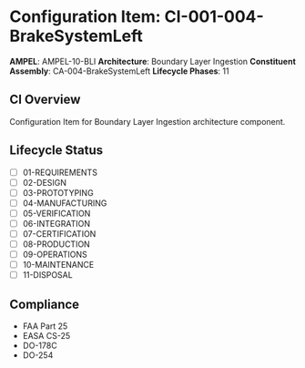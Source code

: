 # Configuration Item: CI-001-004-BrakeSystemLeft

**AMPEL**: AMPEL-10-BLI
**Architecture**: Boundary Layer Ingestion
**Constituent Assembly**: CA-004-BrakeSystemLeft
**Lifecycle Phases**: 11

## CI Overview
Configuration Item for Boundary Layer Ingestion architecture component.

## Lifecycle Status
- [ ] 01-REQUIREMENTS
- [ ] 02-DESIGN
- [ ] 03-PROTOTYPING
- [ ] 04-MANUFACTURING
- [ ] 05-VERIFICATION
- [ ] 06-INTEGRATION
- [ ] 07-CERTIFICATION
- [ ] 08-PRODUCTION
- [ ] 09-OPERATIONS
- [ ] 10-MAINTENANCE
- [ ] 11-DISPOSAL

## Compliance
- FAA Part 25
- EASA CS-25
- DO-178C
- DO-254
